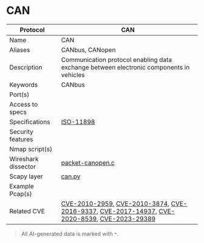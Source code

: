# CAN

| Protocol | CAN |
|---|---|
| Name | CAN |
| Aliases | CANbus, CANopen |
| Description | Communication protocol enabling data exchange between electronic components in vehicles |
| Keywords | CANbus |
| Port(s) |  |
| Access to specs |  |
| Specifications | [ISO-11898](https://www.iso.org/standard/63648.html) |
| Security features |  |
| Nmap script(s) |  |
| Wireshark dissector | [packet-canopen.c](https://github.com/wireshark/wireshark/blob/master/epan/dissectors/packet-canopen.c) |
| Scapy layer | [can.py](https://github.com/secdev/scapy/blob/master/scapy/layers/can.py) |
| Example Pcap(s) |  |
| Related CVE | [CVE-2010-2959](https://nvd.nist.gov/vuln/detail/CVE-2010-2959), [CVE-2010-3874](https://nvd.nist.gov/vuln/detail/CVE-2010-3874), [CVE-2016-9337](https://nvd.nist.gov/vuln/detail/CVE-2016-9337), [CVE-2017-14937](https://nvd.nist.gov/vuln/detail/CVE-2017-14937), [CVE-2020-8539](https://nvd.nist.gov/vuln/detail/CVE-2020-8539), [CVE-2023-29389](https://nvd.nist.gov/vuln/detail/CVE-2023-29389) |



> All AI-generated data is marked with `*`.
